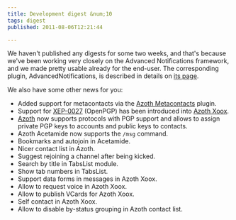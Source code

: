 ```yaml
---
title: Development digest &num;10
tags: digest
published: 2011-08-06T12:21:44

---
```


We haven't published any digests for some two weeks, and that's because
we've been working very closely on the Advanced Notifications framework,
and we made pretty usable already for the end-user. The corresponding
plugin, AdvancedNotifications, is described in details on [its
page](/plugins-advancednotifications).

We also have some other news for you:

- Added support for metacontacts via the [Azoth
  Metacontacts](/plugins-azoth-metacontacts) plugin.
- Support for
  [XEP-0027](http://xmpp.org/extensions/xep-0027.html) (OpenPGP) has
  been introduced into [Azoth Xoox](/plugins-azoth-xoox).
- [Azoth](/plugins-azoth) now supports protocols with PGP support and
  allows to assign private PGP keys to accounts and public keys
  to contacts.
- Azoth Acetamide now supports the `/msg` command.
- Bookmarks and autojoin in Acetamide.
- Nicer contact list in Azoth.
- Suggest rejoining a channel after being kicked.
- Search by title in TabsList module.
- Show tab numbers in TabsList.
- Support data forms in messages in Azoth Xoox.
- Allow to request voice in Azoth Xoox.
- Allow to publish VCards for Azoth Xoox.
- Self contact in Azoth Xoox.
- Allow to disable by-status grouping in Azoth contact list.
